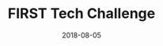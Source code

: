 ---
layout: default
modal-id: 5
title: FIRST Tech Challenge
date: 2018-08-05
img: ftc.jpg
alt: FIRST Tech Challenge video
project-date: October 2018
# client: Start Bootstrap
category: TODO Change
description: |
    FIRST Tech Challenge San Diego Regional Championship 2016 season RES-Q. Team 9920, the Furious Falcons won 2nd place and the Control award. The Drivers: Aaron Li; Cynthia Li
    
    <iframe width="560" height="315" src="https://www.youtube-nocookie.com/embed/lRm6y21AiMc" title="YouTube video player" frameborder="0" allow="accelerometer; autoplay; clipboard-write; encrypted-media; gyroscope; picture-in-picture" allowfullscreen></iframe>
---